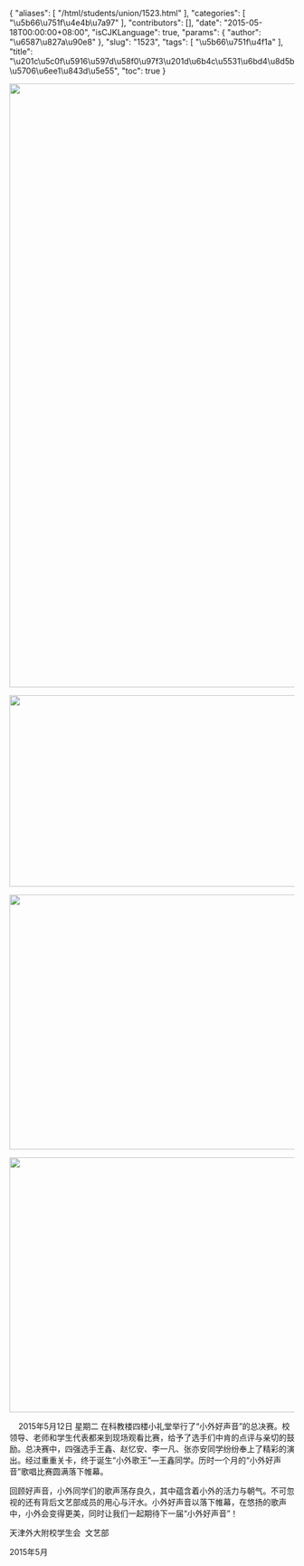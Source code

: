 {
    "aliases": [
        "/html/students/union/1523.html"
    ],
    "categories": [
        "\u5b66\u751f\u4e4b\u7a97"
    ],
    "contributors": [],
    "date": "2015-05-18T00:00:00+08:00",
    "isCJKLanguage": true,
    "params": {
        "author": "\u6587\u827a\u90e8"
    },
    "slug": "1523",
    "tags": [
        "\u5b66\u751f\u4f1a"
    ],
    "title": "\u201c\u5c0f\u5916\u597d\u58f0\u97f3\u201d\u6b4c\u5531\u6bd4\u8d5b\u5706\u6ee1\u843d\u5e55",
    "toc": true
}


<img
    src="https://cdn.tfls.online/mirror/full/67b044b3711f04563b248fc610f5dccd71f1f20d.jpg"
    style="display:block;margin-left:auto;margin-right:auto;"
    decoding="async"
    fetchpriority="auto"
    loading="lazy"
    height="1066"
    width="600"
/>




  






<img
    src="https://cdn.tfls.online/mirror/full/ce5bf76e71f9b04901035c5cfada6c81088ea905.jpg"
    style="display:block;margin-left:auto;margin-right:auto;"
    decoding="async"
    fetchpriority="auto"
    loading="lazy"
    height="338"
    width="600"
/>





<img
    src="https://cdn.tfls.online/mirror/full/5df8edfe3f894c187d41a222801a4b0830ced065.jpg"
    style="display:block;margin-left:auto;margin-right:auto;"
    decoding="async"
    fetchpriority="auto"
    loading="lazy"
    height="450"
    width="600"
/>




  






<img
    src="https://cdn.tfls.online/mirror/full/9804705be82db8c12d5981d2c02b57e32a4c13a3.jpg"
    style="display:block;margin-left:auto;margin-right:auto;"
    decoding="async"
    fetchpriority="auto"
    loading="lazy"
    height="450"
    width="600"
/>




    2015年5月12日 星期二 在科教楼四楼小礼堂举行了“小外好声音”的总决赛。校领导、老师和学生代表都来到现场观看比赛，给予了选手们中肯的点评与亲切的鼓励。总决赛中，四强选手王鑫、赵忆安、李一凡、张亦安同学纷纷奉上了精彩的演出。经过重重关卡，终于诞生“小外歌王”—王鑫同学。历时一个月的“小外好声音”歌唱比赛圆满落下帷幕。




回顾好声音，小外同学们的歌声荡存良久，其中蕴含着小外的活力与朝气。不可忽视的还有背后文艺部成员的用心与汗水。小外好声音以落下帷幕，在悠扬的歌声中，小外会变得更美，同时让我们一起期待下一届“小外好声音”！



















天津外大附校学生会  文艺部




2015年5月




  



